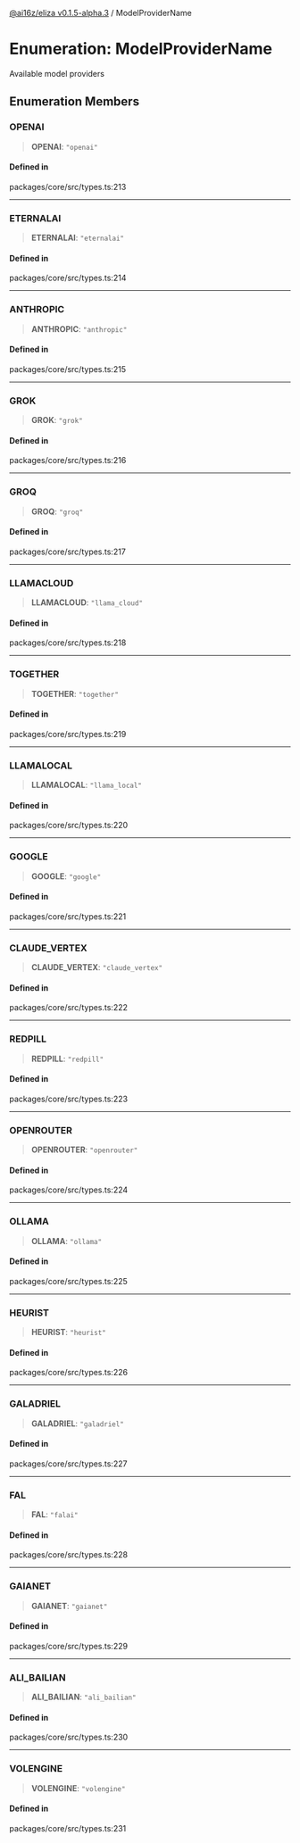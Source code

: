 [@ai16z/eliza v0.1.5-alpha.3](../index.md) / ModelProviderName

# Enumeration: ModelProviderName

Available model providers

## Enumeration Members

### OPENAI

> **OPENAI**: `"openai"`

#### Defined in

packages/core/src/types.ts:213

***

### ETERNALAI

> **ETERNALAI**: `"eternalai"`

#### Defined in

packages/core/src/types.ts:214

***

### ANTHROPIC

> **ANTHROPIC**: `"anthropic"`

#### Defined in

packages/core/src/types.ts:215

***

### GROK

> **GROK**: `"grok"`

#### Defined in

packages/core/src/types.ts:216

***

### GROQ

> **GROQ**: `"groq"`

#### Defined in

packages/core/src/types.ts:217

***

### LLAMACLOUD

> **LLAMACLOUD**: `"llama_cloud"`

#### Defined in

packages/core/src/types.ts:218

***

### TOGETHER

> **TOGETHER**: `"together"`

#### Defined in

packages/core/src/types.ts:219

***

### LLAMALOCAL

> **LLAMALOCAL**: `"llama_local"`

#### Defined in

packages/core/src/types.ts:220

***

### GOOGLE

> **GOOGLE**: `"google"`

#### Defined in

packages/core/src/types.ts:221

***

### CLAUDE\_VERTEX

> **CLAUDE\_VERTEX**: `"claude_vertex"`

#### Defined in

packages/core/src/types.ts:222

***

### REDPILL

> **REDPILL**: `"redpill"`

#### Defined in

packages/core/src/types.ts:223

***

### OPENROUTER

> **OPENROUTER**: `"openrouter"`

#### Defined in

packages/core/src/types.ts:224

***

### OLLAMA

> **OLLAMA**: `"ollama"`

#### Defined in

packages/core/src/types.ts:225

***

### HEURIST

> **HEURIST**: `"heurist"`

#### Defined in

packages/core/src/types.ts:226

***

### GALADRIEL

> **GALADRIEL**: `"galadriel"`

#### Defined in

packages/core/src/types.ts:227

***

### FAL

> **FAL**: `"falai"`

#### Defined in

packages/core/src/types.ts:228

***

### GAIANET

> **GAIANET**: `"gaianet"`

#### Defined in

packages/core/src/types.ts:229

***

### ALI\_BAILIAN

> **ALI\_BAILIAN**: `"ali_bailian"`

#### Defined in

packages/core/src/types.ts:230

***

### VOLENGINE

> **VOLENGINE**: `"volengine"`

#### Defined in

packages/core/src/types.ts:231
